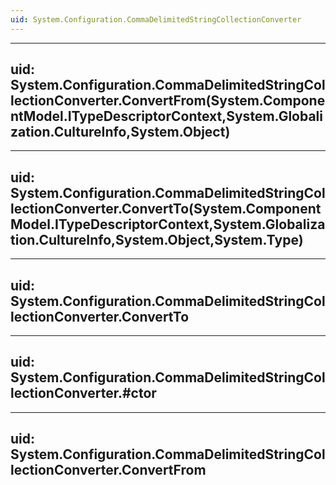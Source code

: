 ```yaml
---
uid: System.Configuration.CommaDelimitedStringCollectionConverter
---
```


---
uid: System.Configuration.CommaDelimitedStringCollectionConverter.ConvertFrom(System.ComponentModel.ITypeDescriptorContext,System.Globalization.CultureInfo,System.Object)
---

---
uid: System.Configuration.CommaDelimitedStringCollectionConverter.ConvertTo(System.ComponentModel.ITypeDescriptorContext,System.Globalization.CultureInfo,System.Object,System.Type)
---

---
uid: System.Configuration.CommaDelimitedStringCollectionConverter.ConvertTo
---

---
uid: System.Configuration.CommaDelimitedStringCollectionConverter.#ctor
---

---
uid: System.Configuration.CommaDelimitedStringCollectionConverter.ConvertFrom
---
